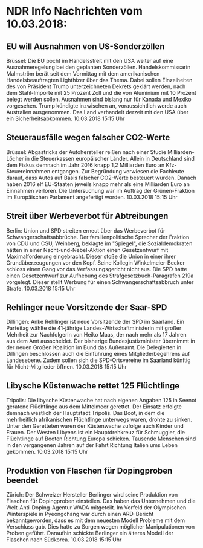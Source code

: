 # NDR Info Nachrichten vom 10.03.2018:


## EU will Ausnahmen von US-Sonderzöllen
Brüssel: 	Die EU pocht im Handelsstreit mit den USA weiter auf eine Ausnahmeregelung bei den geplanten Sonderzöllen. Handelskommissarin Malmström berät seit dem Vormittag mit dem amerikanischen Handelsbeauftragten Lighthizer über das Thema. Dabei sollen Einzelheiten des von Präsident Trump unterzeichneten Dekrets geklärt werden, nach dem Stahl-Importe mit 25 Prozent Zoll und die von Aluminium mit 10 Prozent belegt werden sollen. Ausnahmen sind bislang nur für Kanada und Mexiko vorgesehen. Trump kündigte inzwischen an, voraussichtlich werde auch Australien ausgenommen. Das Land verhandelt derzeit mit den USA über ein Sicherheitsabkommen. 10.03.2018 15:15 Uhr 

## Steuerausfälle wegen falscher CO2-Werte
Brüssel: Abgastricks der Autohersteller reißen nach einer Studie Milliarden-Löcher in die Steuerkassen europäischer Länder. Allein in Deutschland sind dem Fiskus demnach im Jahr 2016 knapp 1,2 Milliarden Euro an Kfz-Steuereinnahmen entgangen. Zur Begründung verwiesen die Fachleute darauf, dass Autos auf Basis falscher CO2-Werte besteuert wurden. Danach haben 2016 elf EU-Staaten jeweils knapp mehr als eine Milliarden Euro an Einnahmen verloren. Die Untersuchung war im Auftrag der Grünen-Fraktion im Europäischen Parlament angefertigt worden. 10.03.2018 15:15 Uhr 

## Streit über Werbeverbot für Abtreibungen
Berlin: Union und SPD streiten erneut über das Werbeverbot für Schwangerschaftsabbrüche. Der familienpolitische Sprecher der Fraktion von CDU und CSU, Weinberg, beklagte im "Spiegel", die Sozialdemokraten hätten in einer Nacht-und-Nebel-Aktion einen Gesetzentwurf mit Maximalforderung eingebracht. Dieser stoße die Union in einer ihrer Grundüberzeugungen vor den Kopf. Seine Kollegin Winkelmeier-Becker schloss einen Gang vor das Verfassungsgericht nicht aus. Die SPD hatte einen Gesetzentwurf zur Aufhebung des Strafgesetzbuch-Paragrafen 219a vorgelegt. Dieser stellt Werbung für einen Schwangerschaftsabbruch unter Strafe. 10.03.2018 15:15 Uhr 

## Rehlinger neue Vorsitzende der Saar-SPD
Dillingen: 		Anke Rehlinger ist neue Vorsitzende der SPD im Saarland. Ein Parteitag wählte die 41-jährige Landes-Wirtschaftministerin mit großer Mehrheit zur Nachfolgerin von Heiko Maas, der nach mehr als 17 Jahren aus dem Amt ausscheidet. Der bisherige Bundesjustizminister übernimmt in der neuen Großen Koalition im Bund das Außenamt. Die Delegierten in Dillingen beschlossen auch die Einführung eines Mitgliederbegehrens auf Landesebene. Zudem sollen sich die SPD-Ortsvereine im Saarland künftig für Nicht-Mitglieder öffnen. 10.03.2018 15:15 Uhr 

## Libysche Küstenwache rettet 125 Flüchtlinge
Tripolis: Die libysche Küstenwache hat nach eigenen Angaben 125 in Seenot geratene Flüchtlinge aus dem Mittelmeer gerettet. Der Einsatz erfolgte demnach westlich der Hauptstadt Tripolis. Das Boot, in dem die mehrheitlich afrikanischen Flüchtlinge unterwegs waren, drohte zu sinken. Unter den Geretteten waren der Küstenwache zufolge auch Kinder und Frauen. Der Westen Libyens ist ein Hauptdrehkreuz für Schmuggler, die Flüchtlinge auf Booten Richtung Europa schicken. Tausende Menschen sind in den vergangenen Jahren auf der Fahrt Richtung Italien ums Leben gekommen. 10.03.2018 15:15 Uhr 

## Produktion von Flaschen für Dopingproben beendet
Zürich: Der Schweizer Hersteller Berlinger wird seine Produktion von Flaschen für Dopingproben einstellen. Das haben das Unternehmen und die Welt-Anti-Doping-Agentur WADA mitgeteilt. Im Vorfeld der Olympischen Winterspiele in Pyeongchang war durch einen ARD-Bericht bekanntgeworden, dass es mit dem neuesten Modell Probleme mit dem Verschluss gab. Dies hatte zu Sorgen wegen möglicher Manipulationen von Proben geführt. Daraufhin schickte Berlinger ein älteres Modell der Flaschen nach Südkorea. 10.03.2018 15:15 Uhr 
